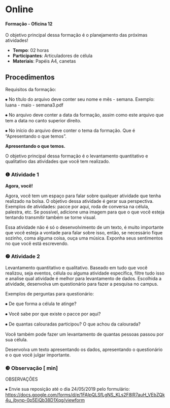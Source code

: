 # Online
#### Formação - Oficina 12

O objetivo principal dessa formação é o planejamento das próximas atividades!

- **Tempo**: 02 horas
- **Participantes**:  Articuladores de célula
- **Materiais**: Papéis A4, canetas

## Procedimentos

Requisitos da formação:

⦁	No título do arquivo deve conter seu nome e mês - semana. 
Exemplo: luana - maio - semana3.pdf

⦁	No arquivo deve conter a data da formação, assim como este arquivo que tem a data no canto superior direito.

⦁	No início do arquivo deve conter o tema da formação. Que é “Apresentando o que temos”.

**Apresentando o que temos.**

O objetivo principal dessa formação é o levantamento quantitativo e qualitativo das atividades que você tem realizado. 

### ❶ Atividade 1 

**Agora, você!**

Agora, você tem um espaço para falar sobre qualquer atividade que tenha realizado na bolsa. O objetivo dessa atividade é gerar sua perspectiva.
Exemplos de atividades: pacce por aqui, roda de conversa na célula, palestra, etc.
Se possível, adicione uma imagem para que o que você esteja tentando transmitir também se torne visual. 

Essa atividade não é só o desenvolvimento de um texto, é muito importante que você esteja a vontade para falar sobre isso, então, se necessário fique sozinho, coma alguma coisa, ouça uma música. Exponha seus sentimentos no que você está escrevendo.


### ❷ Atividade 2 

Levantamento quantitativo e qualitativo.
Baseado em tudo que você realizou, seja eventos, célula ou alguma atividade específica, filtre tudo isso e analise qual atividade é melhor para levantamento de dados. 
Escolhida a atividade, desenvolva um questionário para fazer a pesquisa no campus.

Exemplos de perguntas para questionário:

⦁	De que forma a célula te atinge?

⦁	Você sabe por que existe o pacce por aqui?

⦁	De quantas calouradas participou? O que achou da calourada?

Você também pode fazer um levantamento de quantas pessoas passou por sua célula.

Desenvolva um texto apresentando os dados, apresentando o questionário e o que você julgar importante. 

### ❸ Observação [ min]

OBSERVAÇÕES

⦁	Envie sua reposição até o dia 24/05/2019 pelo formulário: https://docs.google.com/forms/d/e/1FAIpQLSfLgNS_KLs2F8lR7auH_VEbZQk4u_jbynp-0p5EiQb38D1Xqg/viewform 

 



